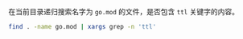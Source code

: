 [//title]: (bash-search-content-within-file)
[//englishtitle]: (bash-search-content-within-file)
[//category]: (bash,linux,snippet)
[//tags]: (bash,find,xargs,linux,snippet)
[//createtime]: (20220330)
[//updatetime]: (20220330)

在当前目录递归搜索名字为 `go.mod` 的文件，是否包含 `ttl` 关键字的内容。

```bash
find . -name go.mod | xargs grep -n 'ttl'
```
